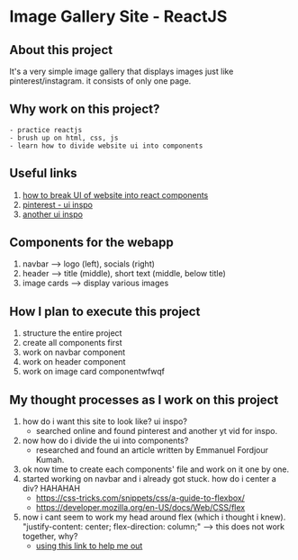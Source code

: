 # Image Gallery Site - ReactJS

## About this project
It's a very simple image gallery that displays images just like pinterest/instagram. it consists of only one page.

## Why work on this project? 
    - practice reactjs
    - brush up on html, css, js
    - learn how to divide website ui into components

## Useful links
1. [how to break UI of website into react components](https://dev.to/efkumah/how-to-break-the-ui-of-any-website-into-react-components-10lc)
2. [pinterest - ui inspo](https://www.pinterest.com/marvinraj77/lofi/)
3. [another ui inspo](https://www.youtube.com/watch?v=vUe91uOx7R0)

## Components for the webapp
1. navbar --> logo (left), socials (right)
2. header --> title (middle), short text (middle, below title)
3. image cards --> display various images

## How I plan to execute this project
1. structure the entire project
2. create all components first
2. work on navbar component
3. work on header component
4. work on image card componentwfwqf

## My thought processes as I work on this project
1. how do i want this site to look like? ui inspo?
    - searched online and found pinterest and another yt vid for inspo.
2. now how do i divide the ui into components?
    - researched and found an article written by Emmanuel Fordjour Kumah.
3. ok now time to create each components' file and work on it one by one.  
4. started working on navbar and i already got stuck. how do i center a div? HAHAHAH
    - https://css-tricks.com/snippets/css/a-guide-to-flexbox/
    - https://developer.mozilla.org/en-US/docs/Web/CSS/flex
5. now i cant seem to work my head around flex (which i thought i knew). "justify-content: center;
  flex-direction: column;" --> this does not work together, why?
    - [using this link to help me out](https://developer.mozilla.org/en-US/docs/Web/CSS/CSS_flexible_box_layout/Aligning_items_in_a_flex_container)